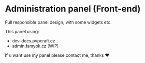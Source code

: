 # Administration panel (Front-end)    
Full responsible panel design, with some widgets etc.      
      
This panel using:
   - dev-docs.pvpcraft.cz     
   - admin.famyok.cz (WIP)     


If u want use my panel please contact me, thanks ❤

